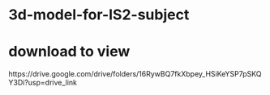 # 3d-model-for-IS2-subject
<h1>download to view </h1>
<dv>https://drive.google.com/drive/folders/16RywBQ7fkXbpey_HSiKeYSP7pSKQY3Di?usp=drive_link</dv>

